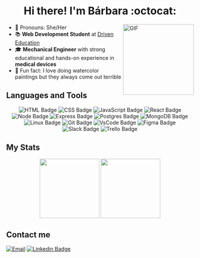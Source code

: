 <!-- ### Hi there 👋 -->

<!--
**barbararech/barbararech** is a ✨ _special_ ✨ repository because its `README.md` (this file) appears on your GitHub profile.

Here are some ideas to get you started:

- 🔭 I’m currently working on ...
- 🌱 I’m currently learning ...
- 👯 I’m looking to collaborate on ...
- 🤔 I’m looking for help with ...
- 💬 Ask me about ...
- 📫 How to reach me: ...
- 😄 Pronouns: ...
- ⚡ Fun fact: ...
-->

<h1 align="center">Hi there! I'm Bárbara :octocat:</h1>

<!--  ## About me: -->

 <img align="right" alt="GIF" src="https://i.ibb.co/vksBB5S/output-onlinegiftools.gif" width="190" height="auto"/>

- :woman: Pronouns: She/Her
- :books: **Web Development Student** at [Driven Education](https://www.driven.com.br/)
- :mortar_board: **Mechanical Engineer** with strong educational and hands-on experience in **medical devices**
- :art: Fun fact: I love doing watercolor paintings but they always come out terrible


<h2 align="left">Languages and Tools</h2>
<div align="center">
  
  ![HTML Badge](https://img.shields.io/badge/HTML5-E34F26?style=for-the-badge&logo=html5&logoColor=white)
  ![CSS Badge](https://img.shields.io/badge/CSS3-1572B6?style=for-the-badge&logo=css3&logoColor=white)
  ![JavaScript Badge](https://img.shields.io/badge/JavaScript-323330?style=for-the-badge&logo=javascript&logoColor=F7DF1E)
  ![React Badge](https://img.shields.io/badge/React-20232A?style=for-the-badge&logo=react&logoColor=61DAFB)
  ![Node Badge](https://img.shields.io/badge/Node.js-339933?style=for-the-badge&logo=nodedotjs&logoColor=white)
  ![Express Badge](https://img.shields.io/badge/Express.js-000000?style=for-the-badge&logo=express&logoColor=white)
  ![Postgres Badge](https://img.shields.io/badge/PostgreSQL-316192?style=for-the-badge&logo=postgresql&logoColor=white)
  ![MongoDB Badge](https://img.shields.io/badge/MongoDB-4EA94B?style=for-the-badge&logo=mongodb&logoColor=white) 
  ![Linux Badge](https://camo.githubusercontent.com/e24b22d4246ea1e567f53943c22367f39044ecc869c76c41e077fc4e3f716373/68747470733a2f2f696d672e736869656c64732e696f2f62616467652f4c696e75782d3445414132353f7374796c653d666f722d7468652d6261646765266c6f676f3d6c696e7578266c6f676f436f6c6f723d7768697465)
  ![Git Badge](https://camo.githubusercontent.com/bd2bd127c104ba5c98bb12c70801b075aee1f040009089510f69554300e7ff41/68747470733a2f2f696d672e736869656c64732e696f2f62616467652f4769742d4630353033323f7374796c653d666f722d7468652d6261646765266c6f676f3d676974266c6f676f436f6c6f723d7768697465)
  ![VsCode Badge](https://camo.githubusercontent.com/0f40d5ce3282ca82ccfec8cdcd494cadcaedab52e92c4b578f0499dbddfa353b/68747470733a2f2f696d672e736869656c64732e696f2f62616467652f56535f436f64652d3030373844343f7374796c653d666f722d7468652d6261646765266c6f676f3d76697375616c25323073747564696f253230636f6465266c6f676f436f6c6f723d7768697465)
  ![Figma Badge](https://camo.githubusercontent.com/4a1038affbb2653ec140936555b3714ddc322526be8567b489e8423a795dea18/68747470733a2f2f696d672e736869656c64732e696f2f62616467652f4669676d612d4632344531453f7374796c653d666f722d7468652d6261646765266c6f676f3d6669676d61266c6f676f436f6c6f723d7768697465)
  ![Slack Badge](https://img.shields.io/badge/Slack-4A154B?style=for-the-badge&logo=slack&logoColor=white)
  ![Trello Badge](https://camo.githubusercontent.com/c479578e497fee64635533a15cfc7716bbae54363beb6e67104de1d3391b0066/68747470733a2f2f696d672e736869656c64732e696f2f62616467652f5472656c6c6f2d3030373942463f7374796c653d666f722d7468652d6261646765266c6f676f3d7472656c6c6f266c6f676f436f6c6f723d7768697465)   
 
<!--   ![TypeScript Badge](https://img.shields.io/badge/TypeScript-007ACC?style=for-the-badge&logo=typescript&logoColor=white)

  ![Jest Badge](https://img.shields.io/badge/Jest-C21325?style=for-the-badge&logo=jest&logoColor=white)  -->
 

<h2 align="left">My Stats</h2>
<div align="center">
  <img height="160em" src="https://github-readme-stats.vercel.app/api?username=barbararech&show_icons=true&theme=dracula&include_all_commits=true&count_private=true"/>
  <img height="160Em" src="https://github-readme-stats.vercel.app/api/top-langs/?username=barbararech&layout=compact&langs_count=16&theme=dracula"/>
</div>
<!--    <img height="160Em" src="https://github-readme-stats.vercel.app/api/wakatime?username=barbararech&layout=compact&langs_count=16&theme=dracula"/>
</div> -->

<h2 align="left">Contact me</h2>
<div align="left">
  
  [![Email](https://img.shields.io/badge/Gmail-D14836?style=for-the-badge&logo=gmail&logoColor=white)](mailto:rech.brb@gmail.com)
  [![Linkedin Badge](https://img.shields.io/badge/LinkedIn-0077B5?style=for-the-badge&logo=linkedin&logoColor=white)](https://www.linkedin.com/in/barbara-rech/)
</div>
 

